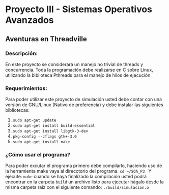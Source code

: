 # Proyecto III - Sistemas Operativos Avanzados

## Aventuras en Threadville

### Descripción:
En este proyecto se considerará un manejo no trivial de threads y concurrencia. Toda la programación debe realizarse en C sobre Linux, utilizando la biblioteca Pthreads para el manejo de hilos de ejecución.

### Requerimientos:
Para poder utilizar este proyecto de simulación usted debe contar con una versión de GNU/Linux (Nativo de preferencia) y debe instalar las siguientes bibliotecas:
1. ```sudo apt-get update```
2. ```sudo apt-get install build-essential```
3. ```sudo apt-get install libgtk-3-dev```
4. ```pkg-config --cflags gtk+-3.0```
5. ```sudo apt-get install make```

### ¿Cómo usar el programa?
Para poder excutar el programa primero debe compilarlo, haciendo uso de la herramienta make vaya al direcctorio del programa.
```cd ~/SOA_P3 ```
Y ejecute: ```make``` cuando se haya finalizado la compilación usted podrá encontrar en la carpeta ```build``` un archivo listo para ejecutar hágalo desde la misma carpeta raíz con el siguiente comando: ``./build/simulacion.o``